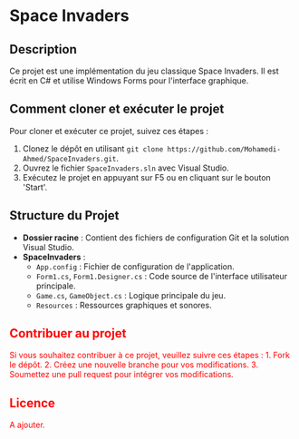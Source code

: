 # Space Invaders

## Description
Ce projet est une implémentation du jeu classique Space Invaders. Il est écrit en C# et utilise Windows Forms pour l'interface graphique.

## Comment cloner et exécuter le projet
Pour cloner et exécuter ce projet, suivez ces étapes :
1. Clonez le dépôt en utilisant `git clone https://github.com/Mohamedi-Ahmed/SpaceInvaders.git`.
2. Ouvrez le fichier `SpaceInvaders.sln` avec Visual Studio.
3. Exécutez le projet en appuyant sur F5 ou en cliquant sur le bouton 'Start'.

## Structure du Projet
- **Dossier racine** : Contient des fichiers de configuration Git et la solution Visual Studio.
- **SpaceInvaders** :
  - `App.config` : Fichier de configuration de l'application.
  - `Form1.cs`, `Form1.Designer.cs` : Code source de l'interface utilisateur principale.
  - `Game.cs`, `GameObject.cs` : Logique principale du jeu.
  - `Resources` : Ressources graphiques et sonores.

## <span style="color:red">Contribuer au projet</span>
<span style="color:red">Si vous souhaitez contribuer à ce projet, veuillez suivre ces étapes :</span>
<span style="color:red">1. Fork le dépôt.</span>
<span style="color:red">2. Créez une nouvelle branche pour vos modifications.</span>
<span style="color:red">3. Soumettez une pull request pour intégrer vos modifications.</span>

## <span style="color:red">Licence</span>
<span style="color:red">A ajouter.</span>
